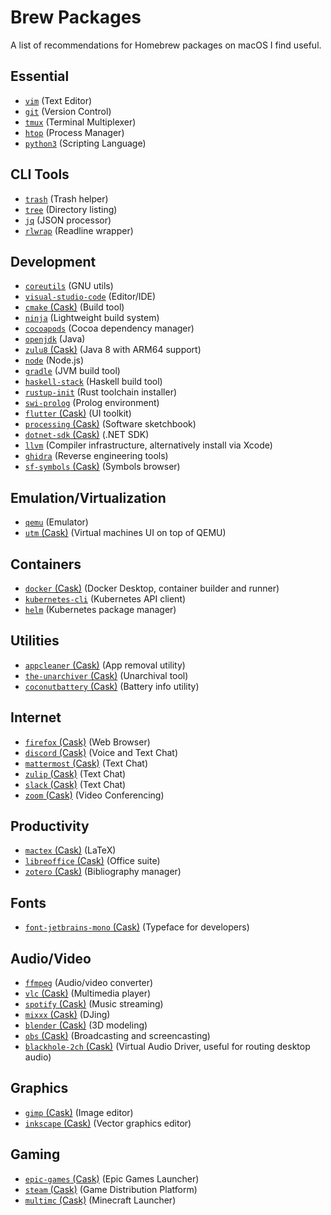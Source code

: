 # Brew Packages

A list of recommendations for Homebrew packages on macOS I find useful.

## Essential

- [`vim`](https://formulae.brew.sh/formula/vim) (Text Editor)
- [`git`](https://formulae.brew.sh/formula/git) (Version Control)
- [`tmux`](https://formulae.brew.sh/formula/tmux) (Terminal Multiplexer)
- [`htop`](https://formulae.brew.sh/formula/htop) (Process Manager)
- [`python3`](https://formulae.brew.sh/formula/python@3.9) (Scripting Language)

## CLI Tools

- [`trash`](https://formulae.brew.sh/formula/trash) (Trash helper)
- [`tree`](https://formulae.brew.sh/formula/tree) (Directory listing)
- [`jq`](https://formulae.brew.sh/formula/jq) (JSON processor)
- [`rlwrap`](https://formulae.brew.sh/formula/rlwrap) (Readline wrapper)

## Development

- [`coreutils`](https://formulae.brew.sh/formula/coreutils) (GNU utils)
- [`visual-studio-code`](https://formulae.brew.sh/cask/visual-studio-code) (Editor/IDE)
- [`cmake` (Cask)](https://formulae.brew.sh/cask/cmake) (Build tool)
- [`ninja`](https://formulae.brew.sh/formula/ninja) (Lightweight build system)
- [`cocoapods`](https://formulae.brew.sh/formula/cocoapods) (Cocoa dependency manager)
- [`openjdk`](https://formulae.brew.sh/formula/openjdk) (Java)
- [`zulu8` (Cask)](https://github.com/Homebrew/homebrew-cask-versions/blob/master/Casks/zulu8.rb) (Java 8 with ARM64 support)
- [`node`](https://formulae.brew.sh/formula/node) (Node.js)
- [`gradle`](https://formulae.brew.sh/formula/gradle) (JVM build tool)
- [`haskell-stack`](https://formulae.brew.sh/formula/haskell-stack) (Haskell build tool)
- [`rustup-init`](https://formulae.brew.sh/formula/rustup-init) (Rust toolchain installer)
- [`swi-prolog`](https://formulae.brew.sh/formula/swi-prolog) (Prolog environment)
- [`flutter` (Cask)](https://formulae.brew.sh/cask/flutter) (UI toolkit)
- [`processing` (Cask)](https://formulae.brew.sh/cask/processing) (Software sketchbook)
- [`dotnet-sdk` (Cask)](https://formulae.brew.sh/cask/dotnet-sdk) (.NET SDK)
- [`llvm`](https://formulae.brew.sh/formula/llvm) (Compiler infrastructure, alternatively install via Xcode)
- [`ghidra`](https://formulae.brew.sh/cask/ghidra) (Reverse engineering tools)
- [`sf-symbols` (Cask)](https://formulae.brew.sh/cask/sf-symbols) (Symbols browser)

## Emulation/Virtualization

- [`qemu`](https://formulae.brew.sh/formula/qemu) (Emulator)
- [`utm` (Cask)](https://formulae.brew.sh/cask/utm) (Virtual machines UI on top of QEMU)

## Containers

- [`docker` (Cask)](https://formulae.brew.sh/cask/docker) (Docker Desktop, container builder and runner)
- [`kubernetes-cli`](https://formulae.brew.sh/formula/kubernetes-cli) (Kubernetes API client)
- [`helm`](https://formulae.brew.sh/formula/helm) (Kubernetes package manager)

## Utilities

- [`appcleaner` (Cask)](https://formulae.brew.sh/cask/appcleaner) (App removal utility)
- [`the-unarchiver` (Cask)](https://formulae.brew.sh/cask/the-unarchiver) (Unarchival tool)
- [`coconutbattery` (Cask)](https://formulae.brew.sh/cask/coconutbattery) (Battery info utility)

## Internet

- [`firefox` (Cask)](https://formulae.brew.sh/cask/firefox) (Web Browser)
- [`discord` (Cask)](https://formulae.brew.sh/cask/discord) (Voice and Text Chat)
- [`mattermost` (Cask)](https://formulae.brew.sh/cask/mattermost) (Text Chat)
- [`zulip` (Cask)](https://formulae.brew.sh/cask/zulip) (Text Chat)
- [`slack` (Cask)](https://formulae.brew.sh/cask/slack) (Text Chat)
- [`zoom` (Cask)](https://formulae.brew.sh/cask/zoom) (Video Conferencing)

## Productivity

- [`mactex` (Cask)](https://formulae.brew.sh/cask/mactex) (LaTeX)
- [`libreoffice` (Cask)](https://formulae.brew.sh/cask/libreoffice) (Office suite)
- [`zotero` (Cask)](https://formulae.brew.sh/cask/zotero) (Bibliography manager)

## Fonts

- [`font-jetbrains-mono` (Cask)](https://github.com/Homebrew/homebrew-cask-fonts/blob/master/Casks/font-jetbrains-mono.rb) (Typeface for developers)

## Audio/Video

- [`ffmpeg`](https://formulae.brew.sh/formula/ffmpeg) (Audio/video converter)
- [`vlc` (Cask)](https://formulae.brew.sh/cask/vlc) (Multimedia player)
- [`spotify` (Cask)](https://formulae.brew.sh/cask/spotify) (Music streaming)
- [`mixxx` (Cask)](https://formulae.brew.sh/cask/mixxx) (DJing)
- [`blender` (Cask)](https://formulae.brew.sh/cask/blender) (3D modeling)
- [`obs` (Cask)](https://formulae.brew.sh/cask/obs) (Broadcasting and screencasting)
- [`blackhole-2ch` (Cask)](https://formulae.brew.sh/cask/blackhole-2ch) (Virtual Audio Driver, useful for routing desktop audio)

## Graphics

- [`gimp` (Cask)](https://formulae.brew.sh/cask/gimp) (Image editor)
- [`inkscape` (Cask)](https://formulae.brew.sh/cask/inkscape) (Vector graphics editor)

## Gaming

- [`epic-games` (Cask)](https://formulae.brew.sh/cask/epic-games) (Epic Games Launcher)
- [`steam` (Cask)](https://formulae.brew.sh/cask/steam) (Game Distribution Platform)
- [`multimc` (Cask)](https://formulae.brew.sh/cask/multimc) (Minecraft Launcher)
